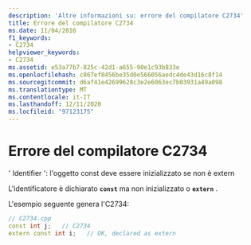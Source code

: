 ```yaml
---
description: 'Altre informazioni su: errore del compilatore C2734'
title: Errore del compilatore C2734
ms.date: 11/04/2016
f1_keywords:
- C2734
helpviewer_keywords:
- C2734
ms.assetid: e53a77b7-825c-42d1-a655-90e1c93b833e
ms.openlocfilehash: c867ef8456be35d0e566056aedc4de43d16c8f14
ms.sourcegitcommit: d6af41e42699628c3e2e6063ec7b03931a49a098
ms.translationtype: MT
ms.contentlocale: it-IT
ms.lasthandoff: 12/11/2020
ms.locfileid: "97123175"
---
```

# <a name="compiler-error-c2734"></a>Errore del compilatore C2734

' Identifier ': l'oggetto const deve essere inizializzato se non è extern

L'identificatore è dichiarato **`const`** ma non inizializzato o **`extern`** .

L'esempio seguente genera l'C2734:

```cpp
// C2734.cpp
const int j;   // C2734
extern const int i;   // OK, declared as extern
```
